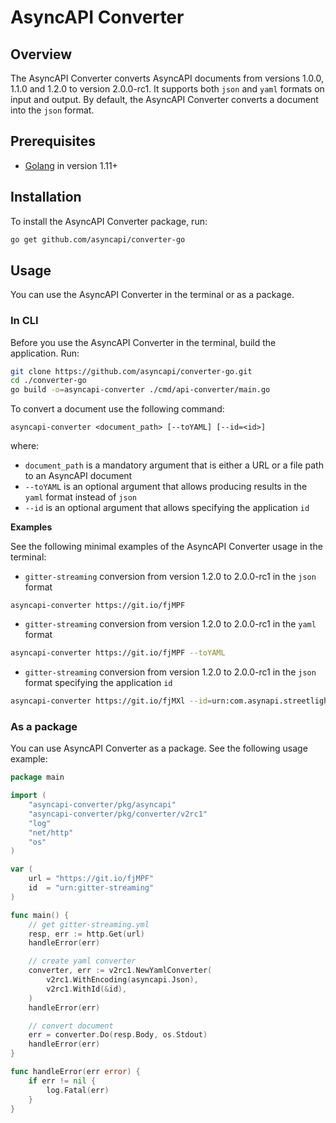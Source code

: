 # AsyncAPI Converter

## Overview

The AsyncAPI Converter converts AsyncAPI documents from versions 1.0.0, 1.1.0 and 1.2.0 to version 2.0.0-rc1. It supports both `json` and `yaml` formats on input and output. By default, the AsyncAPI Converter converts a document into the `json` format.

## Prerequisites

- [Golang](https://golang.org/dl/) in version 1.11+

## Installation

 To install the AsyncAPI Converter package, run:

```bash
go get github.com/asyncapi/converter-go
```

## Usage

You can use the AsyncAPI Converter in the terminal or as a package.

### In CLI

Before you use the AsyncAPI Converter in the terminal, build the application. Run:

```bash
git clone https://github.com/asyncapi/converter-go.git
cd ./converter-go
go build -o=asyncapi-converter ./cmd/api-converter/main.go
```

To convert a document use the following command:

```text
asyncapi-converter <document_path> [--toYAML] [--id=<id>]
```

where:

- `document_path` is a mandatory argument that is either a URL or  a file path to an AsyncAPI document
- `--toYAML` is an optional argument that allows producing results in the `yaml` format instead of `json`
- `--id` is an optional argument that allows specifying the application `id`

**Examples**

See the following minimal examples of the AsyncAPI Converter usage in the terminal:


- `gitter-streaming` conversion from version 1.2.0 to 2.0.0-rc1 in the `json` format

```text
asyncapi-converter https://git.io/fjMPF
```

- `gitter-streaming` conversion from version 1.2.0 to 2.0.0-rc1 in the `yaml` format

```bash
asyncapi-converter https://git.io/fjMPF --toYAML
```

- `gitter-streaming` conversion from version 1.2.0 to 2.0.0-rc1 in the `json` format specifying the application `id`

```bash
asyncapi-converter https://git.io/fjMXl --id=urn:com.asynapi.streetlights
```

### As a package

You can use AsyncAPI Converter as a package. See the following usage example:

```go
package main

import (
	"asyncapi-converter/pkg/asyncapi"
	"asyncapi-converter/pkg/converter/v2rc1"
	"log"
	"net/http"
	"os"
)

var (
	url = "https://git.io/fjMPF"
	id  = "urn:gitter-streaming"
)

func main() {
	// get gitter-streaming.yml
	resp, err := http.Get(url)
	handleError(err)

	// create yaml converter
	converter, err := v2rc1.NewYamlConverter(
		v2rc1.WithEncoding(asyncapi.Json),
		v2rc1.WithId(&id),
	)
	handleError(err)

	// convert document
	err = converter.Do(resp.Body, os.Stdout)
	handleError(err)
}

func handleError(err error) {
	if err != nil {
		log.Fatal(err)
	}
}
```
